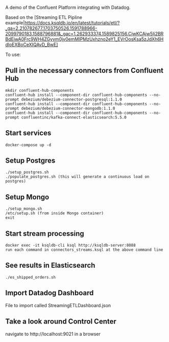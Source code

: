 A demo of the Confluent Platform integrating with Datadog.

Based on the [Streaming ETL Pipline example|https://docs.ksqldb.io/en/latest/tutorials/etl/?_ga=2.210782677.1703750526.1591788966-2099790183.1588796881&_gac=1.262933374.1589825156.CjwKCAjw5Ij2BRBdEiwA0Frc9WH4ZGyvm0jy0emMIPMzUxhzno2eY1_EVrOosKsa5zJdXh6HdloEXBoCeXIQAvD_BwE]

To use:

## Pull in the necessary connectors from Confluent Hub
```
mkdir confluent-hub-components
confluent-hub install --component-dir confluent-hub-components --no-prompt debezium/debezium-connector-postgresql:1.1.0
confluent-hub install --component-dir confluent-hub-components --no-prompt debezium/debezium-connector-mongodb:1.1.0
confluent-hub install --component-dir confluent-hub-components --no-prompt confluentinc/kafka-connect-elasticsearch:5.5.0
```

## Start services
```
docker-compose up -d
```

## Setup Postgres
```
./setup_postgres.sh
./populate_postgres.sh (this will generate a continuous load on postgres)
```

## Setup Mongo
```
./setup_mongo.sh
/etc/setup.sh (from inside Mongo container)
exit
```

## Start stream processing
```
docker exec -it ksqldb-cli ksql http://ksqldb-server:8088
run each command in connectors_streams.ksql at the above command line
```

## See results in Elasticsearch
```
./es_shipped_orders.sh
```
## Import Datadog Dashboard
File to import called StreamingETLDashboard.json

## Take a look around Control Center
navigate to http://localhost:9021 in a browser
